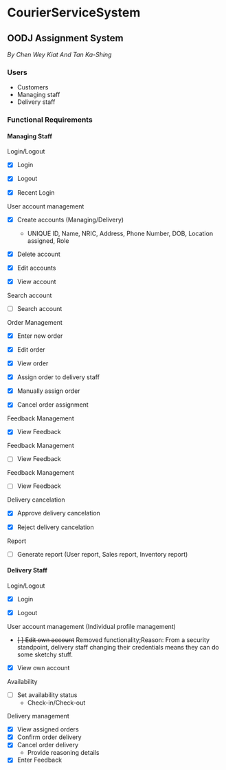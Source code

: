 # CourierServiceSystem
## OODJ Assignment System

*By Chen Wey Kiat And Tan Ka-Shing*


### Users
-   Customers
-	Managing staff
-	Delivery staff


### Functional Requirements

#### Managing Staff


Login/Logout
- [x]	Login
- [x]	Logout
- [x]   Recent Login


User account management
- [x]	Create accounts (Managing/Delivery)
    - UNIQUE ID, Name, NRIC, Address, Phone Number, DOB, Location assigned, Role
- [x]	Delete account
- [x]	Edit accounts
- [x]	View account


Search account
- [ ]	Search account


Order Management
- [x]	Enter new order
- [x]	Edit order
- [x]	View order
- [x]	Assign order to delivery staff
- [x]	Manually assign order
- [x]	Cancel order assignment


Feedback Management
- [x]	View Feedback


Feedback Management
- [ ]	View Feedback


Feedback Management
- [ ]	View Feedback


Delivery cancelation
- [x]	Approve delivery cancelation
- [x]	Reject delivery cancelation


Report
- [ ]	Generate report (User report, Sales report, Inventory report)


#### Delivery Staff


Login/Logout
- [x]	Login
- [x]	Logout


User account management (Individual profile management)
- <del>[ ]	Edit own account</del> Removed functionality;Reason: From a security standpoint, delivery staff changing their credentials means they can do some sketchy stuff.
- [x]	View own account


Availability
- [ ]	Set availability status
    - Check-in/Check-out
    
    
Delivery management
- [x]	View assigned orders
- [x]	Confirm order delivery
- [x]	Cancel order delivery
    - Provide reasoning details
- [x]   Enter Feedback
